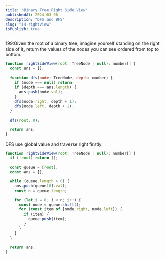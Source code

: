 ```yaml
---
title: "Binary Tree Right Side View"
publishedAt: 2024-03-06
description: "DFS and BFS"
slug: "34-rightView"
isPublish: true
---
```


199:Given the root of a binary tree, imagine yourself standing on the right side of it, return the values of the nodes you can see ordered from top to bottom.

```js
function rightSideView(root: TreeNode | null): number[] {
  const ans = [];

  function dfs(node: TreeNode, depth: number) {
    if (node === null) return;
    if (depth === ans.length) {
      ans.push(node.val);
    }
    dfs(node.right, depth + 1);
    dfs(node.left, depth + 1);
  }

  dfs(root, 0);

  return ans;
}
```

DFS use global value and traverse right firstly.

```js
function rightSideView(root: TreeNode | null): number[] {
  if (!root) return [];

  const queue = [root];
  const ans = [];

  while (queue.length > 0) {
    ans.push(queue[0].val);
    const n = queue.length;

    for (let i = 0; i < n; i++) {
      const node = queue.shift();
      for (const item of [node.right, node.left]) {
        if (item) {
          queue.push(item);
        }
      }
    }
  }

  return ans;
}
```
